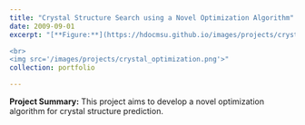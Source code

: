 ```yaml
---
title: "Crystal Structure Search using a Novel Optimization Algorithm"
date: 2009-09-01
excerpt: "[**Figure:**](https://hdocmsu.github.io/images/projects/crystal_optimization.png) The project aims to develop a novel optimization algorithm for crystal structure prediction. This project was conducted as part of my Postgraduate Diploma dissertation under [Prof. Sandro Scandolo's](https://www.ictp.it/phonebook/person?id=2464) supervision at the Abdus Salam International Centre for Theoretical Physics [(ICTP)](https://www.ictp.it/), Trieste, Italy in 2009. 

<br>
<img src='/images/projects/crystal_optimization.png'>"
collection: portfolio

---
```


**Project Summary:** This project aims to develop a novel optimization algorithm for crystal structure prediction.
